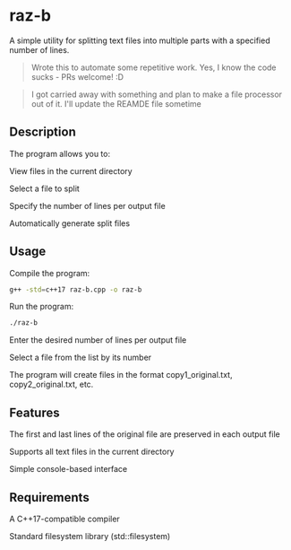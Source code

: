 # raz-b
A simple utility for splitting text files into multiple parts with a specified number of lines.
> Wrote this to automate some repetitive work. Yes, I know the code sucks - PRs welcome! :D

>I got carried away with something and plan to make a file processor out of it. I'll update the REAMDE file sometime 

## Description
The program allows you to:

View files in the current directory

Select a file to split

Specify the number of lines per output file

Automatically generate split files

## Usage
Compile the program:

```sh
g++ -std=c++17 raz-b.cpp -o raz-b  
```
Run the program:

```sh
./raz-b 
``` 
Enter the desired number of lines per output file

Select a file from the list by its number

The program will create files in the format copy1_original.txt, copy2_original.txt, etc.

## Features
The first and last lines of the original file are preserved in each output file

Supports all text files in the current directory

Simple console-based interface

## Requirements
A C++17-compatible compiler

Standard filesystem library (std::filesystem)
